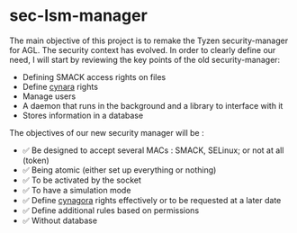 # sec-lsm-manager

The main objective of this project is to remake the Tyzen security-manager for AGL. The security context has evolved. In order to clearly define our need, I will start by reviewing the key points of the old security-manager:

- Defining SMACK access rights on files
- Define [cynara](https://wiki.tizen.org/wiki/Security:Cynara) rights
- Manage users
- A daemon that runs in the background and a library to interface with it
- Stores information in a database

The objectives of our new security manager will be :

- ✅ Be designed to accept several MACs : SMACK, SELinux; or not at all (token)
- ✅ Being atomic (either set up everything or nothing)
- ✅ To be activated by the socket
- ✅ To have a simulation mode
- ✅ Define [cynagora](https://github.com/redpesk-core/sec-cynagora) rights effectively or to be requested at a later date
- ✅ Define additional rules based on permissions
- ✅ Without database
